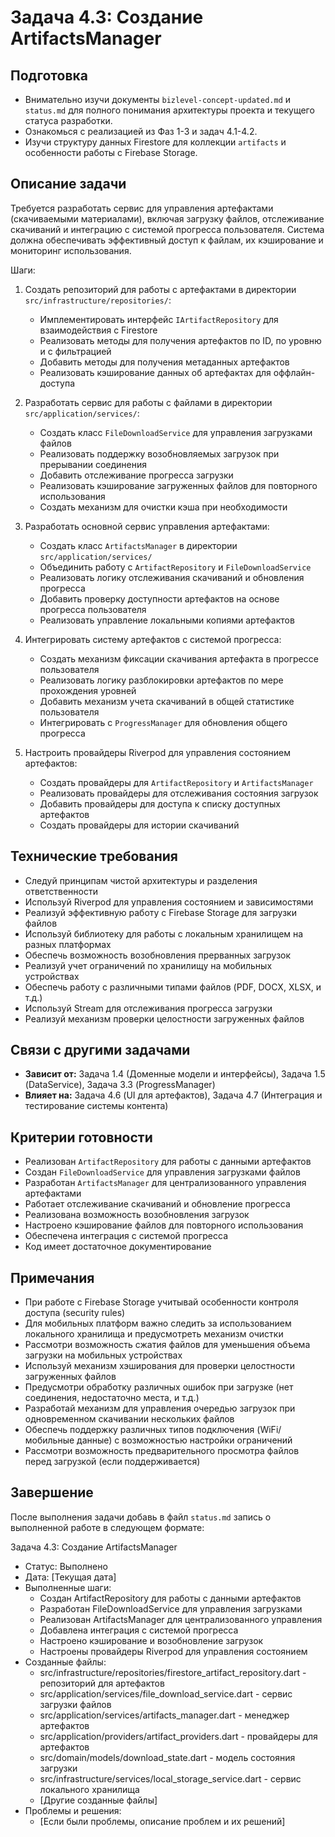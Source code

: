 # Задача 4.3: Создание ArtifactsManager

## Подготовка
- Внимательно изучи документы `bizlevel-concept-updated.md` и `status.md` для полного понимания архитектуры проекта и текущего статуса разработки.
- Ознакомься с реализацией из Фаз 1-3 и задач 4.1-4.2.
- Изучи структуру данных Firestore для коллекции `artifacts` и особенности работы с Firebase Storage.

## Описание задачи
Требуется разработать сервис для управления артефактами (скачиваемыми материалами), включая загрузку файлов, отслеживание скачиваний и интеграцию с системой прогресса пользователя. Система должна обеспечивать эффективный доступ к файлам, их кэширование и мониторинг использования.

Шаги:
1. Создать репозиторий для работы с артефактами в директории `src/infrastructure/repositories/`:
   - Имплементировать интерфейс `IArtifactRepository` для взаимодействия с Firestore
   - Реализовать методы для получения артефактов по ID, по уровню и с фильтрацией
   - Добавить методы для получения метаданных артефактов
   - Реализовать кэширование данных об артефактах для оффлайн-доступа

2. Разработать сервис для работы с файлами в директории `src/application/services/`:
   - Создать класс `FileDownloadService` для управления загрузками файлов
   - Реализовать поддержку возобновляемых загрузок при прерывании соединения
   - Добавить отслеживание прогресса загрузки
   - Реализовать кэширование загруженных файлов для повторного использования
   - Создать механизм для очистки кэша при необходимости

3. Разработать основной сервис управления артефактами:
   - Создать класс `ArtifactsManager` в директории `src/application/services/`
   - Объединить работу с `ArtifactRepository` и `FileDownloadService`
   - Реализовать логику отслеживания скачиваний и обновления прогресса
   - Добавить проверку доступности артефактов на основе прогресса пользователя
   - Реализовать управление локальными копиями артефактов

4. Интегрировать систему артефактов с системой прогресса:
   - Создать механизм фиксации скачивания артефакта в прогрессе пользователя
   - Реализовать логику разблокировки артефактов по мере прохождения уровней
   - Добавить механизм учета скачиваний в общей статистике пользователя
   - Интегрировать с `ProgressManager` для обновления общего прогресса

5. Настроить провайдеры Riverpod для управления состоянием артефактов:
   - Создать провайдеры для `ArtifactRepository` и `ArtifactsManager`
   - Реализовать провайдеры для отслеживания состояния загрузок
   - Добавить провайдеры для доступа к списку доступных артефактов
   - Создать провайдеры для истории скачиваний

## Технические требования
- Следуй принципам чистой архитектуры и разделения ответственности
- Используй Riverpod для управления состоянием и зависимостями
- Реализуй эффективную работу с Firebase Storage для загрузки файлов
- Используй библиотеку для работы с локальным хранилищем на разных платформах
- Обеспечь возможность возобновления прерванных загрузок
- Реализуй учет ограничений по хранилищу на мобильных устройствах
- Обеспечь работу с различными типами файлов (PDF, DOCX, XLSX, и т.д.)
- Используй Stream для отслеживания прогресса загрузки
- Реализуй механизм проверки целостности загруженных файлов

## Связи с другими задачами
- **Зависит от:** Задача 1.4 (Доменные модели и интерфейсы), Задача 1.5 (DataService), Задача 3.3 (ProgressManager)
- **Влияет на:** Задача 4.6 (UI для артефактов), Задача 4.7 (Интеграция и тестирование системы контента)

## Критерии готовности
- Реализован `ArtifactRepository` для работы с данными артефактов
- Создан `FileDownloadService` для управления загрузками файлов
- Разработан `ArtifactsManager` для централизованного управления артефактами
- Работает отслеживание скачиваний и обновление прогресса
- Реализована возможность возобновления загрузок
- Настроено кэширование файлов для повторного использования
- Обеспечена интеграция с системой прогресса
- Код имеет достаточное документирование

## Примечания
- При работе с Firebase Storage учитывай особенности контроля доступа (security rules)
- Для мобильных платформ важно следить за использованием локального хранилища и предусмотреть механизм очистки
- Рассмотри возможность сжатия файлов для уменьшения объема загрузки на мобильных устройствах
- Используй механизм хэширования для проверки целостности загруженных файлов
- Предусмотри обработку различных ошибок при загрузке (нет соединения, недостаточно места, и т.д.)
- Разработай механизм для управления очередью загрузок при одновременном скачивании нескольких файлов
- Обеспечь поддержку различных типов подключения (WiFi/мобильные данные) с возможностью настройки ограничений
- Рассмотри возможность предварительного просмотра файлов перед загрузкой (если поддерживается)

## Завершение
После выполнения задачи добавь в файл `status.md` запись о выполненной работе в следующем формате:

Задача 4.3: Создание ArtifactsManager
* Статус: Выполнено
* Дата: [Текущая дата]
* Выполненные шаги:
    * Создан ArtifactRepository для работы с данными артефактов
    * Разработан FileDownloadService для управления загрузками
    * Реализован ArtifactsManager для централизованного управления
    * Добавлена интеграция с системой прогресса
    * Настроено кэширование и возобновление загрузок
    * Настроены провайдеры Riverpod для управления состоянием
* Созданные файлы:
    * src/infrastructure/repositories/firestore_artifact_repository.dart - репозиторий для артефактов
    * src/application/services/file_download_service.dart - сервис загрузки файлов
    * src/application/services/artifacts_manager.dart - менеджер артефактов
    * src/application/providers/artifact_providers.dart - провайдеры для артефактов
    * src/domain/models/download_state.dart - модель состояния загрузки
    * src/infrastructure/services/local_storage_service.dart - сервис локального хранилища
    * [Другие созданные файлы]
* Проблемы и решения:
    * [Если были проблемы, описание проблем и их решений]